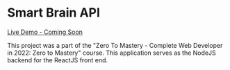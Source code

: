 # Smart Brain API
[Live Demo - Coming Soon](https://github.com/uajanth)

This project was a part of the "Zero To Mastery - Complete Web Developer in 2022: Zero to Mastery" course. This application serves as the NodeJS backend for the ReactJS front end. 
